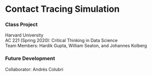 # Contact Tracing Simulation

### Class Project

Harvard University \
AC 221 (Spring 2020): Critical Thinking in Data Science \
Team Members: Hardik Gupta, William Seaton, and Johannes Kolberg

### Future Development

Collaborator: Andrés Colubri
